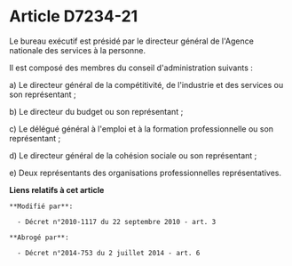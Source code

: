 # Article D7234-21

Le bureau exécutif est présidé par le directeur général de l'Agence nationale des services à la personne. 

Il est composé des membres du conseil d'administration suivants : 

a) Le directeur général de la compétitivité, de l'industrie et des services ou son représentant ; 

b) Le directeur du budget ou son représentant ; 

c) Le délégué général à l'emploi et à la formation professionnelle ou son représentant ; 

d) Le directeur général de la cohésion sociale ou son représentant ; 

e) Deux représentants des organisations professionnelles représentatives.

**Liens relatifs à cet article**

	**Modifié par**:

	  - Décret n°2010-1117 du 22 septembre 2010 - art. 3

	**Abrogé par**:

	  - Décret n°2014-753 du 2 juillet 2014 - art. 6
